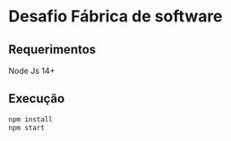 
# Desafio Fábrica de software
## Requerimentos
Node Js 14+

## Execução
```bash
npm install
npm start
```
